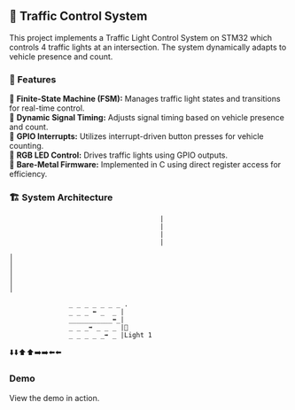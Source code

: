 ## 🚦 Traffic Control System

This project implements a Traffic Light Control System on STM32 which controls 4 traffic lights at an intersection. The system dynamically adapts to vehicle presence and count.

### 🔑 Features
🔹 **Finite-State Machine (FSM):** Manages traffic light states and transitions for real-time control.  
🔹 **Dynamic Signal Timing:** Adjusts signal timing based on vehicle presence and count.  
🔹 **GPIO Interrupts:** Utilizes interrupt-driven button presses for vehicle counting.  
🔹 **RGB LED Control:** Drives traffic lights using GPIO outputs.    
🔹 **Bare-Metal Firmware:** Implemented in C using direct register access for efficiency.  

### 🏗 System Architecture
```
                                      |
                                      |
                                      |
                                      |

│
│
│
│
│

               _ _ _ _ _ _ _ .
               _ _ _ ⬅️ _  _ |
               ___________⬅️_| 
               _ _ _➡️ _ _ _ |🚦
               _ _ _ _ _➡️ _ |Light 1
```
⬇️⬇️⬆️⬆️➡️➡️⬅️⬅️

### Demo
View the demo in action.

